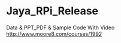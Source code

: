 # Jaya_RPi_Release
Data &amp; PPT_PDF &amp; Sample Code With Video
http://www.moore8.com/courses/1992 

